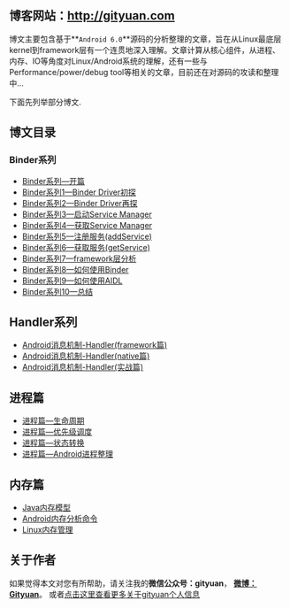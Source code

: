 ## 博客网站：<http://gityuan.com>

博文主要包含基于**`Android 6.0`**源码的分析整理的文章，旨在从Linux最底层kernel到framework层有一个连贯地深入理解。文章计算从核心组件，从进程、内存、IO等角度对Linux/Android系统的理解，还有一些与Performance/power/debug tool等相关的文章，目前还在对源码的攻读和整理中...

下面先列举部分博文.

## 博文目录

### Binder系列

- [Binder系列—开篇](http://gityuan.com/2015/10/31/binder-prepare/)
- [Binder系列1—Binder Driver初探](http://gityuan.com/2015/11/01/binder-driver/)
- [Binder系列2—Binder Driver再探](http://gityuan.com/2015/11/02/binder-driver-2/)
- [Binder系列3—启动Service Manager](http://gityuan.com/2015/11/07/binder-start-sm/)
- [Binder系列4—获取Service Manager](http://gityuan.com/2015/11/08/binder-get-sm/)
- [Binder系列5—注册服务(addService)](http://gityuan.com/2015/11/14/binder-add-service/)
- [Binder系列6—获取服务(getService)](http://gityuan.com/2015/11/15/binder-get-service/)
- [Binder系列7—framework层分析](http://gityuan.com/2015/11/21/binder-framework/)
- [Binder系列8—如何使用Binder](http://gityuan.com/2015/11/22/binder-use/)
- [Binder系列9—如何使用AIDL](http://gityuan.com/2015/11/23/binder-aidl/)
- [Binder系列10—总结](http://gityuan.com/2015/11/28/binder-summary/)

## Handler系列

- [Android消息机制-Handler(framework篇)](http://gityuan.com/2015/12/26/handler-message-framework/)
- [Android消息机制-Handler(native篇)](http://gityuan.com/2015/12/27/handler-message-native/)
- [Android消息机制-Handler(实战篇)](http://gityuan.com/2016/01/01/handler-message-usage/)

## 进程篇

- [进程篇—生命周期](http://gityuan.com/2015/10/01/process-lifecycle/)
- [进程篇—优先级调度](http://gityuan.com/2015/10/01/process-priority/)
- [进程篇—状态转换](http://gityuan.com/2015/12/12/android-process-manage/)
- [进程篇—Android进程整理](http://gityuan.com/2015/12/19/android-process-category/)

## 内存篇

- [Java内存模型](http://gityuan.com/2016/01/09/java-memory/)
- [Android内存分析命令](http://gityuan.com/2016/01/02/memory-analysis-command/)
- [Linux内存管理](http://gityuan.com/2015/10/30/kernel-memory/)

## 关于作者

如果觉得本文对您有所帮助，请关注我的**微信公众号：gityuan**， **[微博：Gityuan](http://weibo.com/gityuan)**。 或者[点击这里查看更多关于gityuan个人信息](http://gityuan.com/about/)

